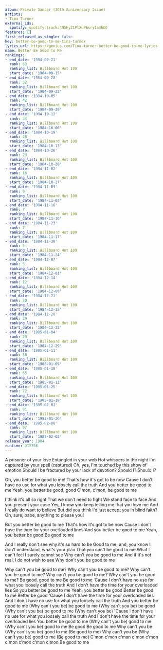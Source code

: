 ```yaml
---
album: Private Dancer (30th Anniversary Issue)
artists:
- Tina Turner
external_ids:
  spotify: spotify:track:4N5HyZ1PlXuP6sryIa4hOQ
features: []
first_released_as_single: false
key: better-be-good-to-me-tina-turner
lyrics_url: https://genius.com/Tina-turner-better-be-good-to-me-lyrics
name: Better Be Good To Me
rankings:
- end_date: '1984-09-21'
  rank: 63
  ranking_list: Billboard Hot 100
  start_date: '1984-09-15'
- end_date: '1984-09-28'
  rank: 52
  ranking_list: Billboard Hot 100
  start_date: '1984-09-22'
- end_date: '1984-10-05'
  rank: 42
  ranking_list: Billboard Hot 100
  start_date: '1984-09-29'
- end_date: '1984-10-12'
  rank: 34
  ranking_list: Billboard Hot 100
  start_date: '1984-10-06'
- end_date: '1984-10-19'
  rank: 28
  ranking_list: Billboard Hot 100
  start_date: '1984-10-13'
- end_date: '1984-10-26'
  rank: 23
  ranking_list: Billboard Hot 100
  start_date: '1984-10-20'
- end_date: '1984-11-02'
  rank: 16
  ranking_list: Billboard Hot 100
  start_date: '1984-10-27'
- end_date: '1984-11-09'
  rank: 9
  ranking_list: Billboard Hot 100
  start_date: '1984-11-03'
- end_date: '1984-11-16'
  rank: 7
  ranking_list: Billboard Hot 100
  start_date: '1984-11-10'
- end_date: '1984-11-23'
  rank: 7
  ranking_list: Billboard Hot 100
  start_date: '1984-11-17'
- end_date: '1984-11-30'
  rank: 5
  ranking_list: Billboard Hot 100
  start_date: '1984-11-24'
- end_date: '1984-12-07'
  rank: 5
  ranking_list: Billboard Hot 100
  start_date: '1984-12-01'
- end_date: '1984-12-14'
  rank: 12
  ranking_list: Billboard Hot 100
  start_date: '1984-12-08'
- end_date: '1984-12-21'
  rank: 20
  ranking_list: Billboard Hot 100
  start_date: '1984-12-15'
- end_date: '1984-12-28'
  rank: 29
  ranking_list: Billboard Hot 100
  start_date: '1984-12-22'
- end_date: '1985-01-04'
  rank: 29
  ranking_list: Billboard Hot 100
  start_date: '1984-12-29'
- end_date: '1985-01-11'
  rank: 58
  ranking_list: Billboard Hot 100
  start_date: '1985-01-05'
- end_date: '1985-01-18'
  rank: 65
  ranking_list: Billboard Hot 100
  start_date: '1985-01-12'
- end_date: '1985-01-25'
  rank: 72
  ranking_list: Billboard Hot 100
  start_date: '1985-01-19'
- end_date: '1985-02-01'
  rank: 91
  ranking_list: Billboard Hot 100
  start_date: '1985-01-26'
- end_date: '1985-02-08'
  rank: 97
  ranking_list: Billboard Hot 100
  start_date: '1985-02-02'
release_year: 1984
runtime: 312386
---
```

A prisoner of your love
Entangled in your web
Hot whispers in the night
I'm captured by your spell (captured)
Oh, yes, I'm touched by this show of emotion
Should I be fractured by your lack of devotion?
Should I?
Should I?


Oh, you better be good to me!
That's how it's got to be now
Cause I don't have no use for what you loosely call the truth
And you better be good to me
Yeah, you better be good, good
C'mon, c'mon, be good to me


I think it's all so right
That we don't need to fight
We stand face to face
And you present your case
Yes, I know you keep telling me that you love me
And I really do want to believe
But did you think I'd just accept you in blind faith?
Oh, sure, babe, anything to please you!


But you better be good to me
That's how it's got to be now
Cause I don't have the time for your overloaded lines
And you better be good to me
Yeah, you better be good
Be good to me


And I really don't see why it's so hard to be
Good to me, and, you know
I don't understand, what's your plan
That you can't be good to me
What I can't feel I surely cannot see
Why can't you be good to me
And if it's not real, I do not wish to see
Why don't you be good to me


Why can't you be good to me?
Why can't you be good to me?
Why can't you be good to me?
Why can't you be good to me?
Why can't you be good to me?
Be good, good to me
Be good to me
'Cause I don't have no use for what you loosely call the truth
And I don't have the time for your overloaded lies
So you better be good to me
Yeah, you better be good
Better be good to me
Better be good
'Cause I don't have the time for your overloaded lies
And I don't have no use for what you loosely call the truth
And you better be good to me
(Why can't you be) be good to me
(Why can't you be) be good
(Why can't you be) be good to me
(Why can't you be)
'Cause I don't have no use for what you loosely call the truth
And I don't have the time for your overloaded lies
You better be good to me
(Why can't you be) good to me
(Why can't you be) good to me
Be good
Be good to me
Why can't you be (Why can't you be) good to me (Be good to me)
Why can't you be (Why can't you be) good to me (Be good to me)
C'mon c'mon c'mon c'mon c'mon c'mon c'mon c'mon c'mon
Be good to me
